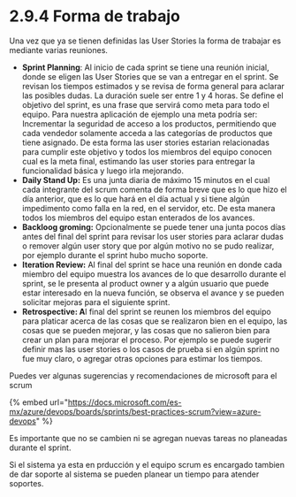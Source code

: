 # 2.9.4 Forma de trabajo

Una vez que ya se tienen definidas las User Stories la forma de trabajar es mediante varias reuniones.

* **Sprint Planning**: Al inicio de cada sprint se tiene una reunión inicial, donde se eligen las User Stories que se van a entregar en el sprint. Se revisan los tiempos estimados y se revisa de forma general para aclarar las posibles dudas. La duración suele ser entre 1 y 4 horas. Se define el objetivo del sprint, es una frase que servirá como meta para todo el equipo. Para nuestra aplicación de ejemplo una meta podría ser: Incrementar la seguridad de acceso a los productos, permitiendo que cada vendedor solamente acceda a las categorías de productos que tiene asignado. De esta forma las user stories estarian relacionadas para cumplir este objetivo y todos los miembros del equipo conocen cual es la meta final, estimando las user stories para entregar la funcionalidad básica y luego irla mejorando.
* **Daily Stand Up:** Es una junta diaria de máximo 15 minutos en el cual cada integrante del scrum comenta de forma breve que es lo que hizo el día anterior, que es lo que hará en el día actual y si tiene algún impedimento como falla en la red, en el servidor, etc. De esta manera todos los miembros del equipo estan enterados de los avances.
* **Backloog groming:** Opcionalmente se puede tener una junta pocos días antes del final del sprint para revisar los user stories para aclarar dudas o remover algún user story que por algún motivo no se pudo realizar, por ejemplo durante el sprint hubo mucho soporte.
* **Iteration Review:** Al final del sprint se hace una reunión en donde cada miembro del equipo muestra los avances de lo que desarrollo durante el sprint, se le presenta al product owner y a algún usuario que puede estar interesado en la nueva función, se observa el avance y se pueden solicitar mejoras para el siguiente sprint.
* **Retrospective: A**l final del sprint se reunen los miembros del equipo para platicar acerca de las cosas que se realizaron bien en el equipo, las cosas que se pueden mejorar, y las cosas que no salieron bien para crear un plan para  mejorar el proceso. Por ejemplo se puede sugerir definir mas las user stories o los casos de prueba si en algún sprint no fue muy claro, o agregar otras opciones para estimar los tiempos.

Puedes ver algunas sugerencias y recomendaciones de microsoft para el scrum

{% embed url="https://docs.microsoft.com/es-mx/azure/devops/boards/sprints/best-practices-scrum?view=azure-devops" %}

Es importante que no se cambien ni se agregan nuevas tareas no planeadas durante el sprint. 

Si el sistema ya esta en prducción y el equipo scrum es encargado tambien de dar soporte al sistema se pueden planear un tiempo para atender soportes.





